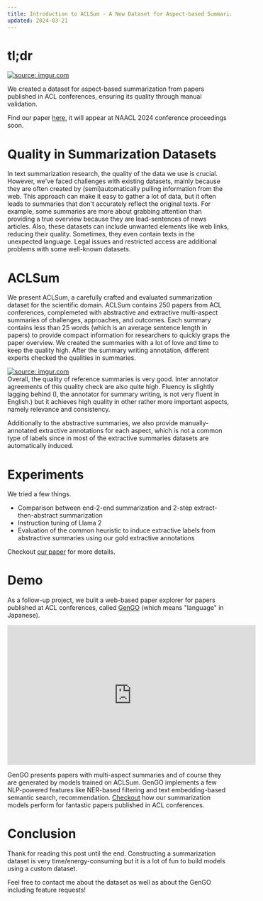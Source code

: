 ```yaml
---
title: Introduction to ACLSum - A New Dataset for Aspect-based Summarization of Scientific Publications
updated: 2024-03-21
---
```



# tl;dr

<a href="https://imgur.com/JGVMFBn"><img src="https://i.imgur.com/JGVMFBn.png" title="source: imgur.com" /></a>

We created a dataset for aspect-based summarization from papers published in ACL conferences, ensuring its quality through manual validation.

Find our paper [here](https://arxiv.org/abs/2403.05303), it will appear at NAACL 2024 conference proceedings soon.


# Quality in Summarization Datasets

In text summarization research, the quality of the data we use is crucial. However, we've faced challenges with existing datasets, mainly because they are often created by (semi)automatically pulling information from the web. This approach can make it easy to gather a lot of data, but it often leads to summaries that don't accurately reflect the original texts. For example, some summaries are more about grabbing attention than providing a true overview because they are lead-sentences of news articles. Also, these datasets can include unwanted elements like web links, reducing their quality. Sometimes, they even contain texts in the unexpected language. Legal issues and restricted access are additional problems with some well-known datasets.


<!-- ## References -->
<!---->
<!-- - [On Faithfulness and Factuality in Abstractive Summarization](https://gengo.sotaro.io/2020.acl-main.173) ([PDF](https://aclanthology.org/2020.acl-main.173.pdf)) -->
<!-- - [Neural Text Summarization: A Critical Evaluation](https://gengo.sotaro.io/D19-1051) ([PDF](https://aclanthology.org/D19-1051.pdf)) -->
<!-- - [An Empirical Survey on Long Document Summarization: Datasets, Models, and Metrics](https://dl.acm.org/doi/10.1145/3545176) -->
<!-- - [SQuALITY: Building a Long-Document Summarization Dataset the Hard Way](https://gengo.sotaro.io/2022.emnlp-main.75) ([PDF](https://aclanthology.org/2022.emnlp-main.75.pdf)) -->


# ACLSum

We present ACLSum, a carefully crafted and evaluated summarization dataset for the scientific domain. ACLSum contains 250 papers from ACL conferences, complemeted with abstractive and extractive multi-aspect summaries of challenges, approaches, and outcomes. Each summary contains less than 25 words (which is an average sentence length in papers) to provide compact information for researchers to quickly graps the paper overview. We created the summaries with a lot of love and time to keep the quality high. After the summary writing annotation, different experts checked the qualities in summaries.

<a href="https://imgur.com/YGjtHlD"><img src="https://i.imgur.com/YGjtHlD.png" title="source: imgur.com" /></a>  
Overall, the quality of reference summaries is very good. Inter annotator agreements of this quality check are also quite high. Fluency is slightly lagging behind (I, the annotator for summary writing, is not very fluent in English.) but it achieves high quality in other rather more important aspects, namely relevance and consistency.

Additionally to the abstractive summaries, we also provide manually-annotated extractive annotations for each aspect, which is not a common type of labels since in most of the extractive summaries datasets are automatically induced.


# Experiments

We tried a few things.

- Comparison between end-2-end summarization and 2-step extract-then-abstract summarization
- Instruction tuning of Llama 2
- Evaluation of the common heuristic to induce extractive labels from abstractive summaries using our gold extractive annotations

Checkout [our paper](https://arxiv.org/abs/2403.05303) for more details.


# Demo

As a follow-up project, we bulit a web-based paper explorer for papers published at ACL conferences, called [GenGO](https://gengo.sotaro.io/) (which means "language" in Japanese).

<div style="text-align: center">
<iframe width="560" height="315" src="https://www.youtube.com/embed/yYh9U5IVbIw?si=sj3gw5DenuLolpjL" title="YouTube video player" frameborder="0" allow="accelerometer; autoplay; clipboard-write; encrypted-media; gyroscope; picture-in-picture; web-share" referrerpolicy="strict-origin-when-cross-origin" allowfullscreen></iframe>
</div>

GenGO presents papers with multi-aspect summaries and of course they are generated by models trained on ACLSum.
GenGO implements a few NLP-powered features like NER-based filtering and text embedding-based semantic search, recommendation.
[Checkout](https://gengo.sotaro.io/) how our summarization models perform for fantastic papers published in ACL conferences.


# Conclusion

Thank for reading this post until the end.
Constructing a summarization dataset is very time/energy-consuming but it is a lot of fun to build models using a custom dataset.

Feel free to contact me about the dataset as well as about the GenGO including feature requests!
